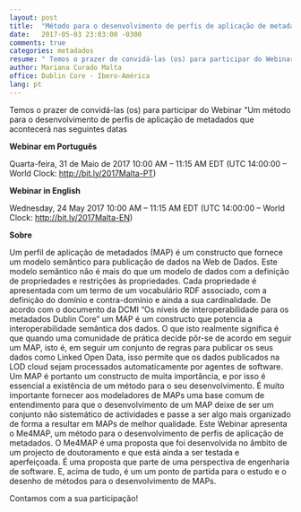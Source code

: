```yaml
---
layout: post
title:  "Método para o desenvolvimento de perfis de aplicação de metadados"
date:   2017-05-03 23:03:00 -0300
comments: true
categories: metadados
resume: " Temos o prazer de convidá-las (os) para participar do Webinar "Um método para o desenvolvimento de perfis de aplicação de metadados"[...]"
author: Mariana Curado Malta
office: Dublin Core - Ibero-América
lang: pt
---
```


 Temos o prazer de convidá-las (os) para participar do Webinar "Um método para o desenvolvimento de perfis de aplicação de metadados que acontecerá nas seguintes datas
 
 **Webinar em Português** 

Quarta-feira, 31 de Maio de 2017 10:00 AM – 11:15 AM EDT (UTC 14:00:00 – World Clock: http://bit.ly/2017Malta-PT)

**Webinar in English** 

Wednesday, 24 May 2017 10:00 AM – 11:15 AM EDT (UTC 14:00:00 – World Clock: http://bit.ly/2017Malta-EN)

**Sobre** 

Um perfil de aplicação de metadados (MAP) é um constructo que fornece um modelo semântico para publicação de dados na Web de Dados. Este modelo semântico não é mais do que um modelo de dados com a definição de propriedades e restrições às propriedades. Cada propriedade é apresentada com um termo de um vocabulário RDF associado, com a definição do domínio e contra-domínio e ainda a sua cardinalidade. De acordo com o documento da DCMI “Os níveis de interoperabilidade para os metadados Dublin Core” um MAP é um constructo que potencia a interoperabilidade semântica dos dados. O que isto realmente significa é que quando uma comunidade de prática decide pôr-se de acordo em seguir um MAP, isto é, em seguir um conjunto de regras para publicar os seus dados como Linked Open Data, isso permite que os dados publicados na LOD cloud sejam processados automaticamente por agentes de software.
Um MAP é portanto um constructo de muita importância, e por isso é essencial a existência de um método para o seu desenvolvimento. É muito importante fornecer aos modeladores de MAPs uma base comum de entendimento para que o desenvolvimento de um MAP deixe de ser um conjunto não sistemático de actividades e passe a ser algo mais organizado de forma a resultar em MAPs de melhor qualidade.
Este Webinar apresenta o Me4MAP, um método para o desenvolvimento de perfis de aplicação de metadados. O Me4MAP é uma proposta que foi desenvolvida no âmbito de um projecto de doutoramento e que está ainda a ser testada e aperfeiçoada. É uma proposta que parte de uma perspectiva de engenharia de software. E, acima de tudo, é um um ponto de partida para o estudo e o desenho de métodos para o desenvolvimento de MAPs.

Contamos com a sua participação!
